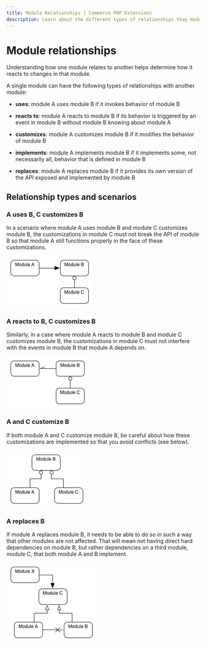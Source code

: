 ```yaml
---
title: Module Relationships | Commerce PHP Extensions
description: Learn about the different types of relationships thay modules have with each other.
---
```


# Module relationships

Understanding how one module relates to another helps determine how it reacts to changes in that module.

A single module can have the following types of relationships with another module:

*  **uses**: module A uses module B if it invokes behavior of module B

*  **reacts to**: module A reacts to module B if its behavior is triggered by an event in module B without module B knowing about module A

*  **customizes**: module A customizes module B if it modifies the behavior of module B

*  **implements**: module A implements module B if it implements some, not necessarily all, behavior that is defined in module B

*  **replaces**: module A replaces module B if it provides its own version of the API exposed and implemented by module B

## Relationship types and scenarios

### A uses B, C customizes B

In a scenario where module A uses module B and module C customizes module B, the customizations in module C must not break the API of module B so that module A still functions properly in the face of these customizations.

![Module relationship scenarios: A uses B, C customizes B](../../_images/archi_first_relate.png)

### A reacts to B, C customizes B

Similarly, in a case where module A reacts to module B and module C customizes module B, the customizations in module C must not interfere with the events in module B that module A depends on.

![Module relationship scenarios: A reacts to B, C customizes B](../../_images/archi_second_relate.png)

### A and C customize B

If both module A and C customize module B, be careful about how these customizations are implemented so that you avoid conflicts (see below).

![Module relationship scenarios: A and C customize B](../../_images/archi_third_relate.png)

### A replaces B

If module A replaces module B, it needs to be able to do so in such a way that other modules are not affected. That will mean not having direct hard dependencies on module B, but rather dependencies on a third module, module C, that both module A and B implement.

![Module relationship scenarios: A replaces B](../../_images/archi_fourth_relate.png)
